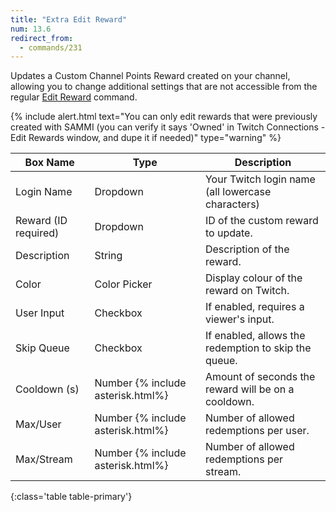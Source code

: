 ```yaml
---
title: "Extra Edit Reward"
num: 13.6
redirect_from:
  - commands/231
---
```


Updates a Custom Channel Points Reward created on your channel, allowing you to change additional settings that are not accessible from the regular [Edit Reward](twitch#editreward) command.

{% include alert.html text="You can only edit rewards that were previously created with SAMMI (you can verify it says 'Owned' in Twitch Connections - Edit Rewards window, and dupe it if needed)" type="warning" %} 

| Box Name | Type | Description | 
|-------|--------|--------
|Login Name|Dropdown|Your Twitch login name (all lowercase characters)
|Reward (ID required)|Dropdown|ID of the custom reward to update. 
|Description|String|Description of the reward.
|Color|Color Picker|Display colour of the reward on Twitch.
|User Input|Checkbox|If enabled, requires a viewer's input.
|Skip Queue|Checkbox|If enabled, allows the redemption to skip the queue.
|Cooldown (s)|Number {% include asterisk.html%}|Amount of seconds the reward will be on a cooldown.
|Max/User|Number {% include asterisk.html%}|Number of allowed redemptions per user.
|Max/Stream|Number {% include asterisk.html%}|Number of allowed redemptions per stream.
{:class='table table-primary'}










